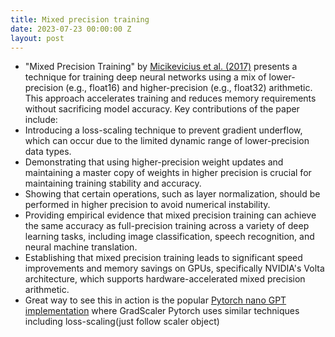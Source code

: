 ```yaml
---
title: Mixed precision training
date: 2023-07-23 00:00:00 Z
layout: post
---
```


* "Mixed Precision Training" by [Micikevicius et al. (2017)](https://arxiv.org/pdf/1710.03740.pdf) presents a technique for training deep neural networks using a mix of lower-precision (e.g., float16) and higher-precision (e.g., float32) arithmetic. 
This approach accelerates training and reduces memory requirements without sacrificing model accuracy.
Key contributions of the paper include:
* Introducing a loss-scaling technique to prevent gradient underflow, which can occur due to the limited dynamic range of lower-precision data types.
* Demonstrating that using higher-precision weight updates and maintaining a master copy of weights in higher precision is crucial for maintaining training stability and accuracy.
* Showing that certain operations, such as layer normalization, should be performed in higher precision to avoid numerical instability.
* Providing empirical evidence that mixed precision training can achieve the same accuracy as full-precision training across a variety of deep learning tasks, including image classification, speech recognition, and neural machine translation.
* Establishing that mixed precision training leads to significant speed improvements and memory savings on GPUs, specifically NVIDIA's Volta architecture, which supports hardware-accelerated mixed precision arithmetic.
*  Great way to see this in action is the popular [Pytorch nano GPT implementation](https://github.com/karpathy/nanoGPT/blob/master/train.py) where GradScaler Pytorch uses similar techniques including loss-scaling(just follow scaler object)
